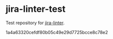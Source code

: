 # jira-linter-test

Test repository for [jira-linter].

[jira-linter]: https://github.com/btwrk/action-jira-linter
1a4a63320cefdf80b05c49e29d7725bcce8c78e2
